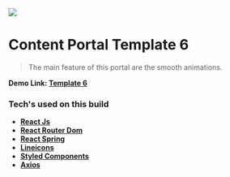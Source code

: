 ![](https://i.ibb.co/Bn4BJxX/template6.png)

# Content Portal Template 6

> The main feature of this portal are the smooth animations. 

**Demo Link: [Template 6](https://content-portal-6.netlify.app/Apps/Dating)**

### Tech's used on this build
- **[React Js](https://reactjs.org/)**
- **[React Router Dom](https://reactrouter.com/web/guides/quick-start)**
- **[React Spring](https://react-spring.io/)**
- **[Lineicons](https://lineicons.com/)**
- **[Styled Components](https://styled-components.com/)**
- **[Axios](https://github.com/axios/axios)**
